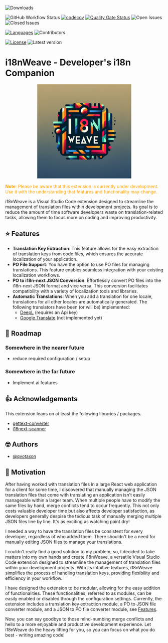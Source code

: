 ![Downloads](https://img.shields.io/visual-studio-marketplace/d/qvotaxon.i18nweave-vscode?logo=github&branch=main)

![GitHub Workflow Status](https://img.shields.io/github/actions/workflow/status/qvotaxon/i18nweave-vscode/pullrequest.yml?logo=github&branch=main)
[![codecov](https://codecov.io/github/qvotaxon/i18nWeave-vscode/graph/badge.svg?token=GJVSSQ0WRS)](https://codecov.io/github/qvotaxon/i18nWeave-vscode)
[![Quality Gate Status](https://sonarcloud.io/api/project_badges/measure?project=qvotaxon_i18nWeave-vscode&metric=alert_status)](https://sonarcloud.io/summary/new_code?id=qvotaxon_i18nWeave-vscode)
![Open Issues](https://img.shields.io/github/issues/qvotaxon/i18nweave-vscode?logo=github&branch=main)
![Closed Issues](https://img.shields.io/github/issues-closed/qvotaxon/i18nweave-vscode?logo=github&branch=main)

[![Languages](https://img.shields.io/github/languages/top/qvotaxon/i18nweave-vscode?logo=github&branch=main)](https://github.com/qvotaxon/i18nweave-vscode/releases)
![Contributors](https://img.shields.io/github/contributors/qvotaxon/i18nweave-vscode?logo=github&branch=main)

[![License](https://img.shields.io/github/license/qvotaxon/i18nweave-vscode?logo=github)](https://github.com/qvotaxon/i18nweave-vscode/releases)
![Latest version](https://img.shields.io/github/package-json/v/qvotaxon/i18nweave-vscode)

# i18nWeave - Developer's i18n Companion

<div align="center">
    <img src="static/img-AnBmJQ10bAe8mXdWwP4hG6Ha.png" alt="alt text" height="300">
</div>

<font color=orange>**Note**: Please be aware that this extension is currently under development. Use it with the understanding that features and functionality may change.</font>

i18nWeave is a Visual Studio Code extension designed to streamline the management of translation files within development projects. Its goal is to reduce the amount of time software developers waste on translation-related tasks, allowing them to focus more on coding and improving productivity.

<!-- ## Screenshots -->

<!-- ![App Screenshot](https://via.placeholder.com/468x300?text=App+Screenshot+Here) -->

## ⭐ Features

- **Translation Key Extraction**: This feature allows for the easy extraction of translation keys from code files, which ensures the accurate localization of your application.
- **PO File Support**: You have the option to use PO files for managing translations. This feature enables seamless integration with your existing localization workflows.
- **PO to i18n-next JSON Conversion**: Effortlessly convert PO files into the i18n-next JSON format and vice versa. This conversion facilitates compatibility with a variety of localization tools and libraries.
- **Automatic Translations**: When you add a translation for one locale, translations for all other locales are automatically generated. The following translators have been (or will be) implemented:
  - [DeepL](https://www.deepl.com/translator) (requires an Api key)
  - [Google Translate](https://translate.google.com) (not implemented yet)

<!-- ### Modes

- **Manual Mode**: Take control of translation key extraction by manually clicking on status bar icons, allowing for precise management of translation files.
- **Automatic Mode**: Enable automatic translation key extraction upon file save, ensuring real-time updates and effortless synchronization of translation files with your codebase. -->

<!-- ## Installation

Navigate to [Tagged Releases](https://github.com/qvotaxon/i18nweave-vscode/tags) and download the latest stable VSIX file.

TODO:

- add more instructions
- explain the need for i18n-next-scanner.config.json file.
- explain need for file path configurations -->

<!-- ## Configuration

TODO:

- explain configuration options

## Usage/Examples

TODO

- show code samples and required configuration -->

## 🚧 Roadmap

### Somewhere in the nearer future

- reduce required configuration / setup

### Somewhere in the far future

- Implement ai features

## 👍 Acknowledgements

This extension leans on at least the following libraries / packages.

- [gettext-converter](https://github.com/locize/gettext-converter)
- [i18next-scanner](https://github.com/i18next/i18next-scanner)

## 🤓 Authors

- [@qvotaxon](https://www.github.com/qvotaxon)

## 🧾 Motivation

After having worked with translation files in a large React web application for a client for some time, I discovered that manually managing the JSON translation files that come with translating an application isn't easily manageable within a larger team. When multiple people have to modify the same files by hand, merge conflicts tend to occur frequently. This not only costs valuable developer time but also affects developer satisfaction, as developers generally despise the tedious task of manually merging multiple JSON files line by line. It's as exciting as watching paint dry!

I needed a way to have the translation files be consistent for every developer, regardless of who added them. There shouldn't be a need for manually editing JSON files to manage your translations.

I couldn't really find a good solution to my problem, so, I decided to take matters into my own hands and create i18nWeave, a versatile Visual Studio Code extension designed to streamline the management of translation files within your development projects. With its intuitive features, i18nWeave simplifies the process of handling translation keys, providing flexibility and efficiency in your workflow.

I have designed the extension to be modular, allowing for the easy addition of functionalities. These functionalities, referred to as modules, can be easily enabled or disabled through the configuration settings. Currently, the extension includes a translation key extraction module, a PO to JSON file converter module, and a JSON to PO file converter module, see [Features](#features).

Now, you can say goodbye to those mind-numbing merge conflicts and hello to a more enjoyable and productive development experience. Let i18nWeave do the heavy lifting for you, so you can focus on what you do best - writing amazing code!

<!--
## 🚀 About Me

TODO

- Tell a bit more About Me...

-->

<!-- ## License

[![FOSSA Status](https://app.fossa.com/api/projects/git%2Bgithub.com%2Fqvotaxon%2Fi18nweave-vscode.svg?type=large)](https://app.fossa.com/projects/git%2Bgithub.com%2Fqvotaxon%2Fi18nweave-vscode?ref=badge_large) -->

